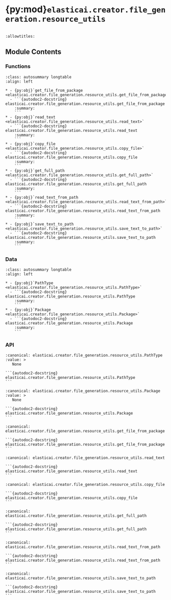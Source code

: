 # {py:mod}`elasticai.creator.file_generation.resource_utils`

```{py:module} elasticai.creator.file_generation.resource_utils
```

```{autodoc2-docstring} elasticai.creator.file_generation.resource_utils
:allowtitles:
```

## Module Contents

### Functions

````{list-table}
:class: autosummary longtable
:align: left

* - {py:obj}`get_file_from_package <elasticai.creator.file_generation.resource_utils.get_file_from_package>`
  - ```{autodoc2-docstring} elasticai.creator.file_generation.resource_utils.get_file_from_package
    :summary:
    ```
* - {py:obj}`read_text <elasticai.creator.file_generation.resource_utils.read_text>`
  - ```{autodoc2-docstring} elasticai.creator.file_generation.resource_utils.read_text
    :summary:
    ```
* - {py:obj}`copy_file <elasticai.creator.file_generation.resource_utils.copy_file>`
  - ```{autodoc2-docstring} elasticai.creator.file_generation.resource_utils.copy_file
    :summary:
    ```
* - {py:obj}`get_full_path <elasticai.creator.file_generation.resource_utils.get_full_path>`
  - ```{autodoc2-docstring} elasticai.creator.file_generation.resource_utils.get_full_path
    :summary:
    ```
* - {py:obj}`read_text_from_path <elasticai.creator.file_generation.resource_utils.read_text_from_path>`
  - ```{autodoc2-docstring} elasticai.creator.file_generation.resource_utils.read_text_from_path
    :summary:
    ```
* - {py:obj}`save_text_to_path <elasticai.creator.file_generation.resource_utils.save_text_to_path>`
  - ```{autodoc2-docstring} elasticai.creator.file_generation.resource_utils.save_text_to_path
    :summary:
    ```
````

### Data

````{list-table}
:class: autosummary longtable
:align: left

* - {py:obj}`PathType <elasticai.creator.file_generation.resource_utils.PathType>`
  - ```{autodoc2-docstring} elasticai.creator.file_generation.resource_utils.PathType
    :summary:
    ```
* - {py:obj}`Package <elasticai.creator.file_generation.resource_utils.Package>`
  - ```{autodoc2-docstring} elasticai.creator.file_generation.resource_utils.Package
    :summary:
    ```
````

### API

````{py:data} PathType
:canonical: elasticai.creator.file_generation.resource_utils.PathType
:value: >
   None

```{autodoc2-docstring} elasticai.creator.file_generation.resource_utils.PathType
```

````

````{py:data} Package
:canonical: elasticai.creator.file_generation.resource_utils.Package
:value: >
   None

```{autodoc2-docstring} elasticai.creator.file_generation.resource_utils.Package
```

````

````{py:function} get_file_from_package(package: elasticai.creator.file_generation.resource_utils.Package, file_name: str) -> typing.ContextManager[pathlib.Path]
:canonical: elasticai.creator.file_generation.resource_utils.get_file_from_package

```{autodoc2-docstring} elasticai.creator.file_generation.resource_utils.get_file_from_package
```
````

````{py:function} read_text(package: elasticai.creator.file_generation.resource_utils.Package, file_name: str) -> collections.abc.Iterator[str]
:canonical: elasticai.creator.file_generation.resource_utils.read_text

```{autodoc2-docstring} elasticai.creator.file_generation.resource_utils.read_text
```
````

````{py:function} copy_file(package: elasticai.creator.file_generation.resource_utils.Package, file_name: str, destination: elasticai.creator.file_generation.resource_utils.PathType) -> None
:canonical: elasticai.creator.file_generation.resource_utils.copy_file

```{autodoc2-docstring} elasticai.creator.file_generation.resource_utils.copy_file
```
````

````{py:function} get_full_path(package: elasticai.creator.file_generation.resource_utils.Package, file_name: str) -> str
:canonical: elasticai.creator.file_generation.resource_utils.get_full_path

```{autodoc2-docstring} elasticai.creator.file_generation.resource_utils.get_full_path
```
````

````{py:function} read_text_from_path(path: elasticai.creator.file_generation.resource_utils.PathType, encoding: str = 'utf-8') -> str
:canonical: elasticai.creator.file_generation.resource_utils.read_text_from_path

```{autodoc2-docstring} elasticai.creator.file_generation.resource_utils.read_text_from_path
```
````

````{py:function} save_text_to_path(text: str, path: elasticai.creator.file_generation.resource_utils.PathType, encoding: str = 'utf-8') -> None
:canonical: elasticai.creator.file_generation.resource_utils.save_text_to_path

```{autodoc2-docstring} elasticai.creator.file_generation.resource_utils.save_text_to_path
```
````
